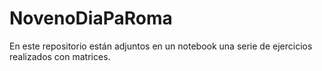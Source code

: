 # NovenoDiaPaRoma
En este repositorio están adjuntos en un notebook una serie de ejercicios realizados con matrices.
